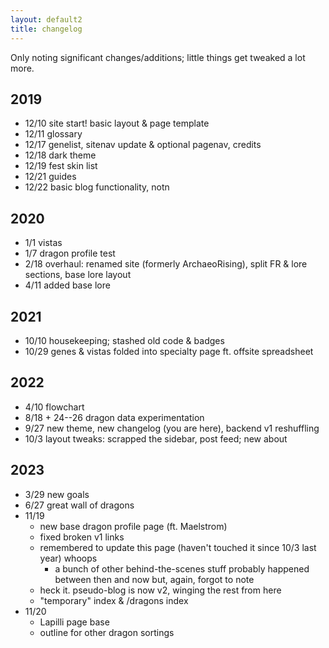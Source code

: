 ```yaml
---
layout: default2
title: changelog
---
```

Only noting significant changes/additions; little things get tweaked a lot more.

## 2019
- 12/10 site start! basic layout & page template
- 12/11 glossary
- 12/17 genelist, sitenav update & optional pagenav, credits
- 12/18 dark theme
- 12/19 fest skin list
- 12/21 guides
- 12/22 basic blog functionality, notn

## 2020
- 1/1 vistas
- 1/7 dragon profile test
- 2/18 overhaul: renamed site (formerly ArchaeoRising), split FR & lore sections, base lore layout
- 4/11 added base lore

## 2021
- 10/10 housekeeping; stashed old code & badges
- 10/29 genes & vistas folded into specialty page ft. offsite spreadsheet

## 2022
- 4/10 flowchart
- 8/18 + 24--26 dragon data experimentation
- 9/27 new theme, new changelog (you are here), backend v1 reshuffling
- 10/3 layout tweaks: scrapped the sidebar, post feed; new about

## 2023
- 3/29 new goals
- 6/27 great wall of dragons
- 11/19
	- new base dragon profile page (ft. Maelstrom)
	- fixed broken v1 links
	- remembered to update this page (haven't touched it since 10/3 last year) whoops
		- a bunch of other behind-the-scenes stuff probably happened between then and now but, again, forgot to note
	- heck it. pseudo-blog is now v2, winging the rest from here
	- "temporary" index & /dragons index
- 11/20
	- Lapilli page base
	- outline for other dragon sortings